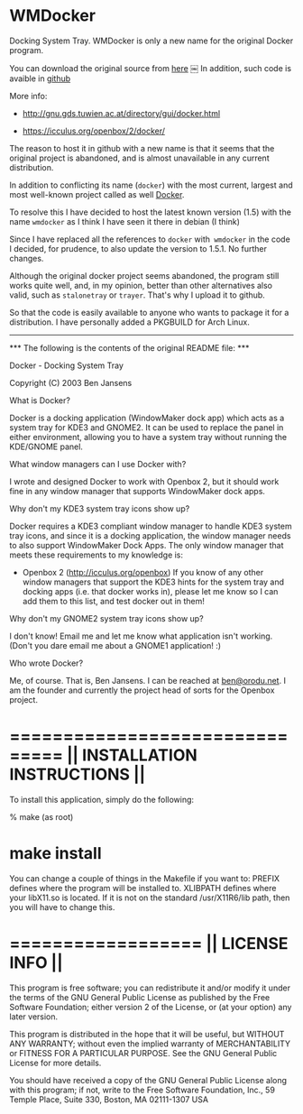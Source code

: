 WMDocker
========

Docking System Tray. WMDocker is only a new name for the original Docker
program.

You can download the original source from
[here](https://icculus.org/openbox/2/docker/docker-1.5.tar.gz)
￼
In addition, such code is avaible in
[github](https://github.com/kordless/docker)

More info:

- <http://gnu.gds.tuwien.ac.at/directory/gui/docker.html>

- <https://icculus.org/openbox/2/docker/>

The reason to host it in github with a new name is that it seems that the
original project is abandoned, and is almost unavailable in any current
distribution.

In addition to conflicting its name (`docker`) with the most current, largest
and most well-known project called as well
[Docker](https://www.docker.com/what-docker).

To resolve this I have decided to host the latest known version (1.5) with the
name `wmdocker` as I think I have seen it there in debian (I think)

Since I have replaced all the references to `docker` with` wmdocker` in the
code I decided, for prudence, to also update the version to 1.5.1. No
further changes.

Although the original docker project seems abandoned, the program still works
quite well, and, in my opinion, better than other alternatives also valid, such
as `stalonetray` or `trayer`. That's why I upload it to github.

So that the code is easily available to anyone who wants to package it for a
distribution. I have personally added a PKGBUILD for Arch Linux.

---

***  The following is the contents of the original README file: ***

Docker - Docking System Tray

Copyright (C) 2003  Ben Jansens


What is Docker?

Docker is a docking application (WindowMaker dock app) which acts as a system
tray for KDE3 and GNOME2. It can be used to replace the panel in either
environment, allowing you to have a system tray without running the KDE/GNOME
panel.


What window managers can I use Docker with?

I wrote and designed Docker to work with Openbox 2, but it should work fine in
any window manager that supports WindowMaker dock apps.


Why don't my KDE3 system tray icons show up?

Docker requires a KDE3 compliant window manager to handle KDE3 system tray
icons, and since it is a docking application, the window manager needs to also
support WindowMaker Dock Apps. The only window manager that meets these
requirements to my knowledge is:
 - Openbox 2 (http://icculus.org/openbox)
If you know of any other window managers that support the KDE3 hints for the
system tray and docking apps (i.e. that docker works in), please let me know so
I can add them to this list, and test docker out in them!


Why don't my GNOME2 system tray icons show up?

I don't know! Email me and let me know what application isn't working. (Don't
you dare email me about a GNOME1 application! :)


Who wrote Docker?

Me, of course. That is, Ben Jansens. I can be reached at <ben@orodu.net>. I am
the founder and currently the project head of sorts for the Openbox project.


===============================
|| INSTALLATION INSTRUCTIONS ||
===============================

To install this application, simply do the following:

% make
(as root)
# make install

You can change a couple of things in the Makefile if you want to:
PREFIX defines where the program will be installed to.
XLIBPATH defines where your libX11.so is located. If it is not on the standard
         /usr/X11R6/lib path, then you will have to change this.

==================
|| LICENSE INFO ||
==================

This program is free software; you can redistribute it and/or modify
it under the terms of the GNU General Public License as published by
the Free Software Foundation; either version 2 of the License, or
(at your option) any later version.

This program is distributed in the hope that it will be useful,
but WITHOUT ANY WARRANTY; without even the implied warranty of
MERCHANTABILITY or FITNESS FOR A PARTICULAR PURPOSE.  See the
GNU General Public License for more details.

You should have received a copy of the GNU General Public License
along with this program; if not, write to the Free Software
Foundation, Inc., 59 Temple Place, Suite 330, Boston, MA  02111-1307  USA
